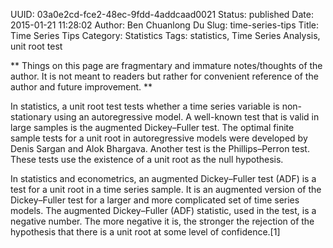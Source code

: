 UUID: 03a0e2cd-fce2-48ec-9fdd-4addcaad0021
Status: published
Date: 2015-01-21 11:28:02
Author: Ben Chuanlong Du
Slug: time-series-tips
Title: Time Series Tips
Category: Statistics
Tags: statistics, Time Series Analysis, unit root test

**
Things on this page are
fragmentary and immature notes/thoughts of the author.
It is not meant to readers
but rather for convenient reference of the author and future improvement.
**

In statistics, 
a unit root test tests whether a time series variable is non-stationary using an autoregressive model. A well-known test that is valid in large samples is the augmented Dickey–Fuller test. The optimal finite sample tests for a unit root in autoregressive models were developed by Denis Sargan and Alok Bhargava. Another test is the Phillips–Perron test. These tests use the existence of a unit root as the null hypothesis.

In statistics and econometrics, an augmented Dickey–Fuller test (ADF) is a test for a unit root in a time series sample. It is an augmented version of the Dickey–Fuller test for a larger and more complicated set of time series models. The augmented Dickey–Fuller (ADF) statistic, used in the test, is a negative number. The more negative it is, the stronger the rejection of the hypothesis that there is a unit root at some level of confidence.[1]
